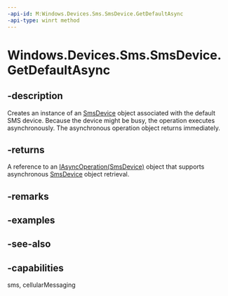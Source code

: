 ----api-id: M:Windows.Devices.Sms.SmsDevice.GetDefaultAsync
-api-type: winrt method
---<!-- Method syntaxpublic Windows.Foundation.IAsyncOperation<Windows.Devices.Sms.SmsDevice> GetDefaultAsync()--># Windows.Devices.Sms.SmsDevice.GetDefaultAsync## -descriptionCreates an instance of an [SmsDevice](ismsdevice.md) object associated with the default SMS device. Because the device might be busy, the operation executes asynchronously. The asynchronous operation object returns immediately.## -returnsA reference to an [IAsyncOperation(SmsDevice)](../windows.foundation/iasyncoperation_1.md) object that supports asynchronous [SmsDevice](smsdevice.md) object retrieval.## -remarks## -examples## -see-also## -capabilitiessms, cellularMessaging